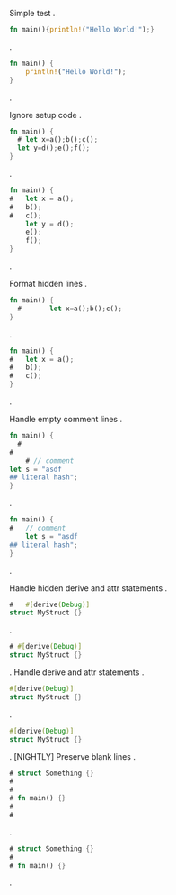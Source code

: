 Simple test
.
~~~rust
fn main(){println!("Hello World!");}
~~~
.
```rust
fn main() {
    println!("Hello World!");
}
```
.


Ignore setup code
.
~~~rust
fn main() {
  # let x=a();b();c();
  let y=d();e();f();
}
~~~
.
```rust
fn main() {
#   let x = a();
#   b();
#   c();
    let y = d();
    e();
    f();
}
```
.

Format hidden lines
.
~~~rust
fn main() {
  #       let x=a();b();c();
}
~~~
.
```rust
fn main() {
#   let x = a();
#   b();
#   c();
}
```
.

Handle empty comment lines
.
~~~rust
fn main() {
  #
#
    # // comment
let s = "asdf
## literal hash";
}
~~~
.
```rust
fn main() {
#   // comment
    let s = "asdf
## literal hash";
}
```
.

Handle hidden derive and attr statements
.
~~~rust
#   #[derive(Debug)]
struct MyStruct {}
~~~
.
```rust
# #[derive(Debug)]
struct MyStruct {}
```
.
Handle derive and attr statements
.
~~~rust
#[derive(Debug)]
struct MyStruct {}
~~~
.
```rust
#[derive(Debug)]
struct MyStruct {}
```
.
[NIGHTLY] Preserve blank lines
.
~~~rust
# struct Something {}
#
#
# fn main() {}
#
#
~~~
.
```rust
# struct Something {}
# 
# fn main() {}
```
.
